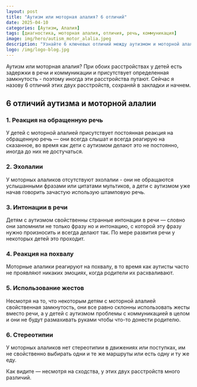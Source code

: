 ```yaml
---
layout: post
title: "Аутизм или моторная алалия? 6 отличий"
date: 2025-04-10
categories: [Аутизм, Алалия]
tags: [диагностика, моторная алалия, отличия, речь, коммуникация]
image: img/hero/autism_motor_alalia.jpeg
description: "Узнайте 6 ключевых отличий между аутизмом и моторной алалией для лучшего понимания задержек речи и коммуникации у детей."
logo: /img/logo-blog.jpg
---
```


Аутизм или моторная алалия? При обоих расстройствах у детей есть задержки в речи и коммуникации и присутствует определенная замкнутость - поэтому иногда эти расстройства путают. Сейчас я назову 6 отличий этих двух расстройств, сохраняй в закладки и начнем.

## 6 отличий аутизма и моторной алалии

### 1. Реакция на обращенную речь
У детей с моторной алалией присутствует постоянная реакция на обращенную речь — они всегда слышат и всегда реагирую на сказанное, во время как дети с аутизмом делают это не постоянно, иногда до них не достучаться.

### 2. Эхолалии
У моторных алаликов отсутствуют эхолалии - они не обращаются услышанными фразами или цитатами мультиков, а дети с аутизмом уже начав говорить зачастую использую штамповую речь.

### 3. Интонации в речи
Детям с аутизмом свойственны странные интонации в речи — словно они запомнили не только фразу но и интонацию, с которой эту фразу нужно произносить и всегда делают так. По мере развития речи у некоторых детей это проходит.

### 4. Реакция на похвалу
Моторные алалики реагируют на похвалу, в то время как аутисты часто не проявляют никаких эмоциях, когда родители их расхваливают.

### 5. Использование жестов
Несмотря на то, что некоторым детям с моторной алалией свойственная замкнутость, они все равно склонны использовать жесты вместо речи, а у детей с аутизмом проблемы с коммуникацией в целом и они не будут размахивать руками чтобы что-то донести родителю.

### 6. Стереотипии
У моторных алаликов нет стереотипии в движениях или поступках, им не свойственно выбирать одни и те же маршруты или есть одну и ту же еду.

Как видите — несмотря на сходства, у этих двух расстройств много различий.